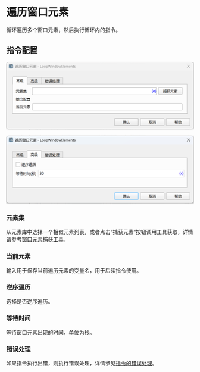 # 遍历窗口元素

循环遍历多个窗口元素，然后执行循环内的指令。

## 指令配置

![遍历窗口元素常规配置对话框](loop_window_elements_general_config.png)

![遍历窗口元素高级配置对话框](loop_window_elements_advanced_config.png)

### 元素集

从元素库中选择一个相似元素列表，或者点击“捕获元素”按钮调用工具获取，详情请参考[窗口元素捕获工具](../../../manual/window_element_capture_tool.md)。

### 当前元素

输入用于保存当前遍历元素的变量名，用于后续指令使用。

### 逆序遍历

选择是否逆序遍历。

### 等待时间

等待窗口元素出现的时间，单位为秒。

### 错误处理

如果指令执行出错，则执行错误处理，详情参见[指令的错误处理](../../../manual/error_handling.md)。
